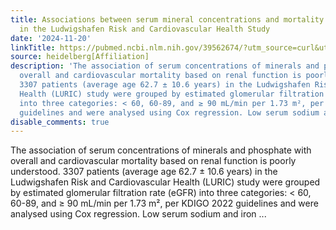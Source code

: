 ```yaml
---
title: Associations between serum mineral concentrations and mortality by renal function
  in the Ludwigshafen Risk and Cardiovascular Health Study
date: '2024-11-20'
linkTitle: https://pubmed.ncbi.nlm.nih.gov/39562674/?utm_source=curl&utm_medium=rss&utm_campaign=pubmed-2&utm_content=1FakS-2QOkCT8HsMOQP1bCRQ4YzyumYOmxmF0moLsQ3dFB1E9V&fc=20220326224207&ff=20241120172125&v=2.18.0.post9+e462414
source: heidelberg[Affiliation]
description: 'The association of serum concentrations of minerals and phosphate with
  overall and cardiovascular mortality based on renal function is poorly understood.
  3307 patients (average age 62.7 ± 10.6 years) in the Ludwigshafen Risk and Cardiovascular
  Health (LURIC) study were grouped by estimated glomerular filtration rate (eGFR)
  into three categories: < 60, 60-89, and ≥ 90 mL/min per 1.73 m², per KDIGO 2022
  guidelines and were analysed using Cox regression. Low serum sodium and iron ...'
disable_comments: true
---
```

The association of serum concentrations of minerals and phosphate with overall and cardiovascular mortality based on renal function is poorly understood. 3307 patients (average age 62.7 ± 10.6 years) in the Ludwigshafen Risk and Cardiovascular Health (LURIC) study were grouped by estimated glomerular filtration rate (eGFR) into three categories: < 60, 60-89, and ≥ 90 mL/min per 1.73 m², per KDIGO 2022 guidelines and were analysed using Cox regression. Low serum sodium and iron ...